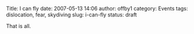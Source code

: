 Title: I can fly
date: 2007-05-13 14:06
author: offby1
category: Events
tags: dislocation, fear, skydiving
slug: i-can-fly
status: draft

That is all.
